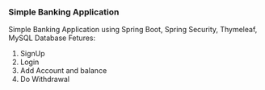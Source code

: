 ### Simple Banking Application

Simple Banking Application using Spring Boot, Spring Security, Thymeleaf, MySQL Database
Fetures:
1. SignUp
2. Login
3. Add Account and balance
4. Do Withdrawal

